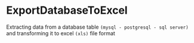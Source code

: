 # ExportDatabaseToExcel
Extracting data from a database table ```(mysql - postgresql - sql server)``` and transforming it to excel ```(xls)``` file format
